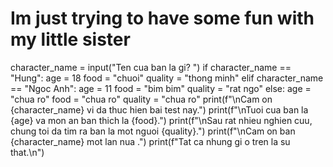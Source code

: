 # Im just trying to have some fun with my little sister

character_name = input("Ten cua ban la gi? ")
if character_name == "Hung":
    age = 18
    food = "chuoi"
    quality = "thong minh"
elif character_name == "Ngoc Anh":
    age = 11
    food = "bim bim"
    quality = "rat ngo"
else:
    age = "chua ro"
    food = "chua ro"
    quality = "chua ro"
print(f"\nCam on {character_name} vi da thuc hien bai test nay.")
print(f"\nTuoi cua ban la {age} va mon an ban thich la {food}.")
print(f"\nSau rat nhieu nghien cuu, chung toi da tim ra ban la mot nguoi {quality}.")
print(f"\nCam on ban {character_name} mot lan nua .")
print(f"Tat ca nhung gi o tren la su that.\n")